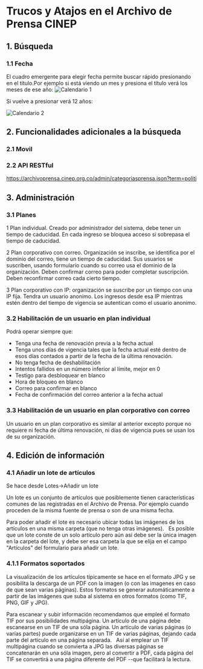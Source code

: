 # Trucos y Atajos en el Archivo de Prensa CINEP

## 1. Búsqueda

### 1.1 Fecha

El cuadro emergente para elegir fecha permite buscar rápido presionando en el titulo.Por ejemplo si está viendo un mes y presiona el título verá los meses de ese año:
![Calendario 1](http://s6.postimg.org/uefdm148x/cal2.png)

Si vuelve a presionar verá 12 años:

![Calendario 2](http://s6.postimg.org/w8s83rr9d/cal3.png)


## 2. Funcionalidades adicionales a la búsqueda

### 2.1 Movil

### 2.2 API RESTful

https://archivoprensa.cinep.org.co/admin/categoriasprensa.json?term=politi


## 3. Administración

### 3.1 Planes
1 Plan individual. Creado por administrador del sistema, debe tener un tiempo de caducidad. En cada ingreso se bloquea acceso si sobrepasa el tiempo de caducidad. 

2 Plan corporativo con correo. Organización se inscribe, se identifica por el dominio del correo, tiene un tiempo de caducidad. Sus usuarios se suscriben, usando formulario cuando su correo usa el dominio de la organización. Deben confirmar correo para poder completar suscripción. Deben reconfirmar correo cada cierto tiempo. 

3 Plan corporativo con IP: organización se suscribe por un tiempo con una IP fija. Tendra un usuario anonimo. Los ingresos desde esa IP mientras estén dentro del tiempo de vigencia se autentican como el usuario anonimo.


### 3.2 Habilitación de un usuario en plan individual

Podrá operar siempre que:

- Tenga una fecha de renovación previa a la fecha actual
- Tenga unos días de vigencia tales que la fecha actual esté dentro de esos días contados a partir de la fecha de la última renovación.
- No tenga fecha de deshabilitación
- Intentos fallidos en un número inferior al límite, mejor en 0
- Testigo para desbloquear en blanco
- Hora de bloqueo en blanco
- Correo para confirmar en blanco
- Fecha de confirmación del correo anterior a la fecha actual

### 3.3 Habilitación de un usuario en plan corporativo con correo

Un usuario en un plan corporativo es similar al anterior excepto porque no requiere ni fecha de última renovación, ni días de vigencia pues se usan los de su organización.


## 4. Edición de información

### 4.1 Añadir un lote de artículos

Se hace desde Lotes->Añadir un lote

Un lote es un conjunto de artículos que posiblemente tienen características comunes de las registradas en el Archivo de Prensa.  Por ejemplo cuando proceden de la misma fuente de prensa o son de una misma fecha.

Para poder añadir el lote es necesario ubicar todas las imágenes de los artículos en una misma carpeta (que no tenga otras imágenes).   Es posible que un lote conste de un solo artículo pero aún así debe ser la única imagen en la carpeta del lote, y debe ser esa carpeta la que se elija en el campo "Artículos" del formulario para añadir un lote.

### 4.1.1 Formatos soportados

La visualización de los artículos típicamente se hace en el formato JPG y se posibilita la descarga de un PDF con la imagen (o con las imagenes en caso de que sean varias páginas). Estos formatos se generar automáticamente a partir de las imágenes que suba al sistema en otros formatos (como TIF, PNG, GIF y JPG).

Para escanear y subir información recomendamos que empleé el formato TIF por sus posibilidades multipágina.  Un artículo de una página debe escanearse en un TIF de una sóla página.  Un artículo de varias páginas (o varías partes) puede organizarse en un TIF de varias páginas, dejando cada parte del artículo en una página separada.   Así al emplear un TIF multipágina cuando se convierta a JPG las diversas páginas se concatenarán en una sóla imagen, pero al convertir a PDF, cada página del TIF se convertirá a una página diferente del PDF --que facilitará la lectura.


